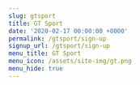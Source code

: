 ```yaml
---
slug: gtsport
title: GT Sport
date: '2020-02-17 00:00:00 +0000'
permalink: /gtsport/sign-up
signup_url: /gtsport/sign-up
menu_title: GT Sport
menu_icon: /assets/site-img/gt.png
menu_hide: true
---
```


